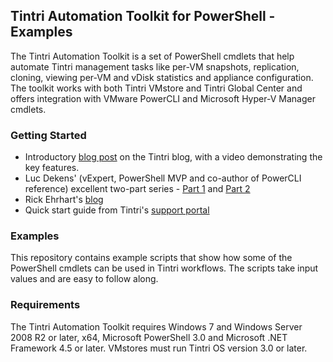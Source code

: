 ## Tintri Automation Toolkit for PowerShell - Examples

The Tintri Automation Toolkit is a set of PowerShell cmdlets that help automate Tintri management tasks like per-VM snapshots, replication, cloning, viewing per-VM and vDisk statistics and appliance configuration. The toolkit works with both Tintri VMstore and Tintri Global Center and offers integration with VMware PowerCLI and Microsoft Hyper-V Manager cmdlets.

### Getting Started

* Introductory [blog post](http://www.tintri.com/blog/2014/08/introducing-tintri-automation-powershell) on the Tintri blog, with a video demonstrating the key features.
* Luc Dekens' (vExpert, PowerShell MVP and co-author of PowerCLI reference) excellent two-part series - [Part 1](http://www.lucd.info/2014/08/14/tintri-automation-toolkit-basics-part-1/) and [Part 2](http://www.lucd.info/2014/08/20/tintri-automation-toolkit-vm-protection-and-reporting-part-2/)
* Rick Ehrhart's [blog](https://tintriapiui.wordpress.com/tag/powershell/) 
* Quick start guide from Tintri's [support portal](https://support.tintri.com)

### Examples

This repository contains example scripts that show how some of the PowerShell cmdlets can be used in Tintri workflows. The scripts take input values and are easy to follow along.

### Requirements

The Tintri Automation Toolkit requires Windows 7 and Windows Server 2008 R2 or later, x64, Microsoft PowerShell 3.0 and Microsoft .NET Framework 4.5 or later. VMstores must run Tintri OS version 3.0 or later.
